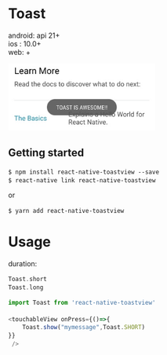 # Toast

android: api 21+  
ios : 10.0+  
web: +

<img src="./src/demo.jpg" width="300" />

## Getting started

`$ npm install react-native-toastview --save`  
`$ react-native link react-native-toastview`  
  
or

`$ yarn add react-native-toastview `
    

# Usage

duration:

```swift
Toast.short   
Toast.long    

```

```javascript
import Toast from 'react-native-toastview'

<touchableView onPress={()=>{
    Toast.show("mymessage",Toast.SHORT)
}} 
 />
```